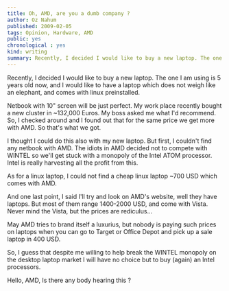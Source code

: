 ```yaml
---
title: Oh, AMD, are you a dumb company ?
author: Oz Nahum
published: 2009-02-05
tags: Opinion, Hardware, AMD
public: yes
chronological : yes
kind: writing 
summary: Recently, I decided I would like to buy a new laptop. The one I am using is 5 years old now, and I would like to have a laptop which does not weigh like an elephant, and comes with linux preinstalled.
---
```


Recently, I decided I would like to buy a new laptop. The one I am using is 5 years old now, and I would like to have a laptop which does not weigh like an elephant, and comes with linux preinstalled.

Netbook with 10" screen will be just perfect. My work place recently bought a new cluster in ~132,000 Euros. My boss asked me what I'd recommend. So, I checked around and I found out that for the same price we get more with AMD. So that's what we got.

I thought  I could do this also with my new laptop. But first, I couldn't find any netbook with AMD. The idiots in AMD decided not to compete with WINTEL so we'll get stuck with a monopoly of the Intel ATOM processor. Intel is really harvesting all the profit from this.

As for a linux laptop, I could not find a cheap linux laptop ~700 USD which comes with AMD.

And one last point, I said I'll try and look on AMD's website, well they have laptops. But most of them range 1400-2000 USD, and come with Vista. Never mind the Vista, but the prices are rediculus...

May AMD tries to brand itself a luxurius, but nobody is paying such prices on laptops when you can go to Target or Office Depot and pick up a sale laptop in 400 USD.

So, I guess that despite me willing to help break the WINTEL monopoly on the desktop laptop market I will have no choice but to buy (again) an Intel processors.

Hello, AMD, Is there any body hearing this ?
